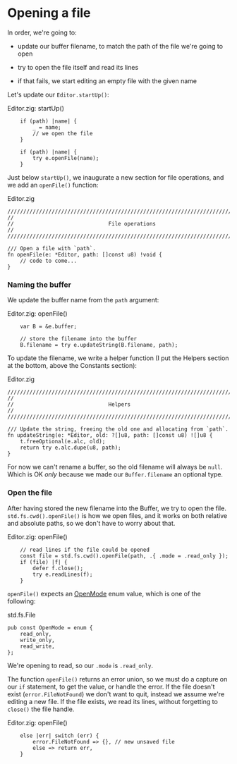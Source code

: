 # Opening a file

In order, we're going to:

- update our buffer filename, to match the path of the file we're going to
open

- try to open the file itself and read its lines

- if that fails, we start editing an empty file with the given name


Let's update our `Editor.startUp()`:

<div class="code-title">Editor.zig: startUp()</div>

<div class="code-diff-removed">

```zig
    if (path) |name| {
        _ = name;
        // we open the file
    }
```
</div>

```zig
    if (path) |name| {
        try e.openFile(name);
    }
```

Just below `startUp()`, we inaugurate a new section for file operations, and we
add an `openFile()` function:

<div class="code-title">Editor.zig</div>

```zig
///////////////////////////////////////////////////////////////////////////////
//
//                              File operations
//
///////////////////////////////////////////////////////////////////////////////

/// Open a file with `path`.
fn openFile(e: *Editor, path: []const u8) !void {
    // code to come...
}
```

### Naming the buffer

We update the buffer name from the `path` argument:

<div class="code-title">Editor.zig: openFile()</div>

```zig
    var B = &e.buffer;

    // store the filename into the buffer
    B.filename = try e.updateString(B.filename, path);
```

To update the filename, we write a helper function (I put the Helpers section
at the bottom, above the Constants section):

<div class="code-title">Editor.zig</div>

```zig
///////////////////////////////////////////////////////////////////////////////
//
//                              Helpers
//
///////////////////////////////////////////////////////////////////////////////

/// Update the string, freeing the old one and allocating from `path`.
fn updateString(e: *Editor, old: ?[]u8, path: []const u8) ![]u8 {
    t.freeOptional(e.alc, old);
    return try e.alc.dupe(u8, path);
}
```

For now we can't rename a buffer, so the old filename will always be `null`.
Which is OK _only_ because we made our `Buffer.filename` an optional type.

### Open the file

After having stored the new filename into the Buffer, we try to open the file.
`std.fs.cwd().openFile()` is how we open files, and it works on both relative
and absolute paths, so we don't have to worry about that.

<div class="code-title">Editor.zig: openFile()</div>

```zig
    // read lines if the file could be opened
    const file = std.fs.cwd().openFile(path, .{ .mode = .read_only });
    if (file) |f| {
        defer f.close();
        try e.readLines(f);
    }
```

`openFile()` expects an
[OpenMode](https://ziglang.org/documentation/0.15.1/std/#std.fs.File.OpenMode)
enum value, which is one of the following:

<div class="code-title">std.fs.File</div>

```zig
pub const OpenMode = enum {
    read_only,
    write_only,
    read_write,
};
```
We're opening to read, so our `.mode` is `.read_only`.

The function `openFile()` returns an error union, so we must do a capture on
our `if` statement, to get the value, or handle the error. If the file doesn't
exist (`error.FileNotFound`) we don't want to quit, instead we assume we're
editing a new file. If the file exists, we read its lines, without forgetting
to `close()` the file handle.

<div class="code-title">Editor.zig: openFile()</div>

```zig
    else |err| switch (err) {
        error.FileNotFound => {}, // new unsaved file
        else => return err,
    }
```
